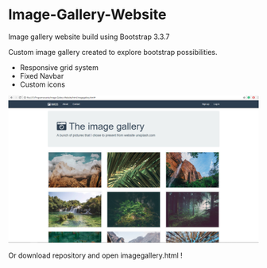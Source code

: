 # Image-Gallery-Website
Image gallery website build using Bootstrap 3.3.7

Custom image gallery created to explore bootstrap possibilities.
- Responsive grid system
- Fixed Navbar
- Custom icons 

![Take a quick peek - how it looked as a finished website.](https://raw.githubusercontent.com/KubaMikolajczyk/Image-Gallery-Website/master/jpg/website_look.jpg)

Or download repository and open imagegallery.html !
